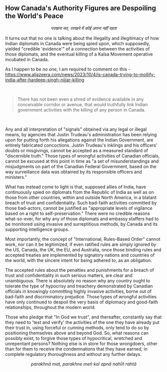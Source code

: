 ## How Canada's Authority Figures are Despoiling the World's Peace

<p align="center">
<em>परखना मत, परखने में कोई अपना नहीं रहता</em> 
</p>

It turns out that no one is talking about the illegality and illegitimacy of how Indian diplomats in Canada were being spied upon, which supposedly, yielded "credible 'evidence'" of a connection between the activities of those diplomats, and the eventual killing of a Kalsa Movement operative incubated in Canada. 

As I happen to be *no one,* I am required to comment on this - https://www.aljazeera.com/news/2023/10/4/is-canada-trying-to-mollify-india-after-hardeep-singh-nijjar-killing 

<br>

>There has not been even a shred of evidence available in any conceivable corridor or avenue, that would truthfully link Indian government activities with the killing of any person in Canada. 

<br>

Any and all interpretation of "signals" obtained via any legal or illegal means, by agencies that Justin Trudeau's administration has been relying upon for putting forth his allegations against the Indian Government, are entirely fabricated concoctions. Justin Trudeau's inklings and his officers' doubts or misgivings, cannot be accepted as a measured standard of "discernible truth." Those types of wrongful activities of Canadian officials, cannot be excused at this point in time as "a set of misunderstandings and misjudgments on part of the Canadian Federal Government, based on the way surveillance data was obtained by its responsible officers and ministers." 

What has instead come to light is that, supposed allies of India, have continuously spied on diplomats from the Republic of India as well as on those from other countries, within and outside North America, in a blatant breach of trust and confidentiality. Such bad-faith activities committed by those bad-actors, cannot be justified as "appropriate levels of vigilance based on a right to self-preservation." There were no credible reasons what-so-ever, for why any of those diplomats and embassy staffers had to be monitored using invasive and surreptitious methods, by Canada and its supporting intelligence groups. 

Most importantly, the concept of "International, Rules-Based Order" cannot work, nor can it be legitimized, if even ratified rules are simply ignored by the US, Canada, the UK, the EU, and Australia, once those binding rules and accepted treaties are implemented by signatory nations and countries of the world, with the sincere intent for being adhered to, as an obligation. 

The accepted rules about the penalties and punishments for a breach of trust and confidentiality in such serious matters, are clear and unambiguous. There is absolutely no reason why any country ought to tolerate the type of hypocrisy and treachery demonstrated by Canadian officials in knowingly committing highly invasive activities, borne out of bad-faith and discriminatory prejudice. Those types of wrongful activities have only continued to despoil the very basis of diplomacy and good-faith relationships, throughout the modern world. 

Those who pledge that "In God we trust", and thereafter, constantly say that they need to 'test and verify' the activities of the one they have already put their trust in, using forceful or cunning methods, only tend to do so by positioning themselves above and beyond God. So, what reasons can possibly exist, to forgive those types of hypocritical, wretched and unrepentant persons? Nothing else is in store for those wrongdoers, other than for them to receive the condemnations that they have earned, in complete regulatory thoroughness and without any further delays. 

<p align="center">
<em>parakhnā mat, parakhne meñ koī apnā nahīñ rahtā</em>
</p>